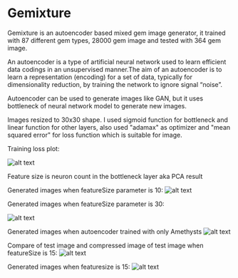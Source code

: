# Gemixture
Gemixture is an autoencoder based mixed gem image generator, it trained with 87 different gem types, 28000 gem image and tested with 364 gem image.

An autoencoder is a type of artificial neural network used to learn efficient data codings in an unsupervised manner.The aim of an autoencoder is to learn a representation (encoding) for a set of data, typically for dimensionality reduction, by training the network to ignore signal “noise”.

Autoencoder can be used to generate images like GAN, but it uses bottleneck of neural network model to generate new images.

Images resized to 30x30 shape. I used sigmoid function for bottleneck and linear function for other layers, also used "adamax" as optimizer and "mean squared error" for loss function which is suitable for image.


Training loss plot:

![alt text](https://github.com/DevMilk/Gemixture/blob/master/Generated/HistoryPlot.png)

Feature size is neuron count in the bottleneck layer aka PCA result

Generated images when featureSize parameter is 10:
![alt text](https://github.com/DevMilk/Gemixture/blob/master/Generated/feature10sigmoidloss0.0176.png)

Generated images when featureSize parameter is 30:

![alt text](https://github.com/DevMilk/Gemixture/blob/master/Generated/feature30sigmoidloss0.0126.png)


Generated images when autoencoder trained with only Amethysts
![alt text](https://github.com/DevMilk/Gemixture/blob/master/Generated/feature5OnlyAmethyst.png)

Compare of test image and compressed image of test image when featureSize is 15:
![alt text](https://github.com/DevMilk/Gemixture/blob/master/Generated/feature15compare.png)

Generated images when featuresize is 15:
![alt text](https://github.com/DevMilk/Gemixture/blob/master/Generated/feature15sigmoidloss0.0160.pngVER2.png)
